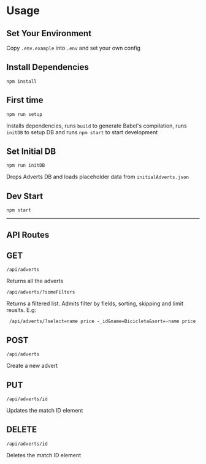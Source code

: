 # Usage

## Set Your Environment

Copy `.env.example` into `.env` and set your own config

## Install Dependencies

    npm install

## First time

    npm run setup

Installs dependencies, runs `build` to generate Babel's compilation, runs `initDB` to setup DB and runs `npm start` to start development

## Set Initial DB

    npm run initDB

Drops Adverts DB and loads placeholder data from `initialAdverts.json`

## Dev Start

    npm start

---

## API Routes

## GET

    /api/adverts

Returns all the adverts

    /api/adverts/?someFilters

Returns a filtered list. Admits filter by fields, sorting, skipping and limit reuslts. E.g:

` /api/adverts/?select=name price -_id&name=Bicicleta&sort=-name price`

## POST

    /api/adverts

Create a new advert

## PUT

    /api/adverts/id

Updates the match ID element

## DELETE

    /api/adverts/id

Deletes the match ID element
